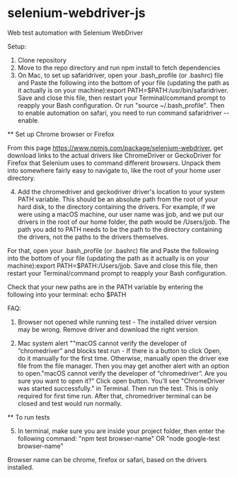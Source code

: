 # selenium-webdriver-js
Web test automation with Selenium WebDriver

Setup:
1. Clone repository
2. Move to the repo directory and run npm install to fetch dependencies
3. On Mac, to set up safaridriver, open your .bash_profile (or .bashrc) file and Paste the following into the bottom of your file (updating the path as it actually is on your machine):export PATH=$PATH:/usr/bin/safaridriver.
Save and close this file, then restart your Terminal/command prompt to reapply your Bash configuration. Or run "source ~/.bash_profile".
Then to enable automation on safari, you need to run command safaridriver --enable.



** Set up Chrome browser or Firefox

From this page https://www.npmjs.com/package/selenium-webdriver, get download links to the actual drivers like ChromeDriver or GeckoDriver for Firefox that Selenium uses to command different browsers. Unpack them into somewhere fairly easy to navigate to, like the root of your home user directory.

4. Add the chromedriver and geckodriver driver's location to your system PATH variable. This should be an absolute path from the root of your hard disk, to the directory containing the drivers. For example, if we were using a macOS machine, our user name was jjob, and we put our drivers in the root of our home folder, the path would be /Users/jjob.
The path you add to PATH needs to be the path to the directory containing the drivers, not the paths to the drivers themselves.

For that, open your .bash_profile (or .bashrc) file and Paste the following into the bottom of your file (updating the path as it actually is on your machine):export PATH=$PATH:/Users/jjob.
Save and close this file, then restart your Terminal/command prompt to reapply your Bash configuration.

Check that your new paths are in the PATH variable by entering the following into your terminal:
echo $PATH


FAQ:
1. Browser not opened while running test -
The installed driver version may be wrong. Remove driver and download the right version

2. Mac system alert ""macOS cannot verify the developer of “chromedriver” and blocks test run -
If there is a button to click Open, do it manually for the first time. Otherwise, manually open the driver exe file from the file manager. Then you may get another alert with an option to open."macOS cannot verify the developer of “chromedriver”. Are you sure you want to open it?" Click open button. You'll see "ChromeDriver was started successfully." in Terminal. Then run the test. This is only required for first time run. After that, chromedriver terminal can be closed and test would run normally.



** To run tests

5. In terminal, make sure you are inside your project folder, then enter the following command: "npm test browser-name" OR "node google-test browser-name"

Browser name can be chrome, firefox or safari, based on the drivers installed.
